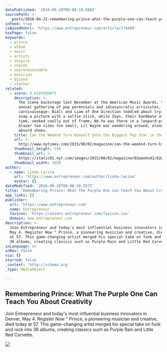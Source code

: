 ```yaml
---
datePublished: '2016-08-28T09:08:10.888Z'
sourcePath: >-
  _posts/2016-04-22-remembering-prince-what-the-purple-one-can-teach-you-about.md
inFeed: true
isBasedOnUrl: 'https://www.entrepreneur.com/article/274499'
hasPage: false
keywords:
  - prince
  - album
  - music
  - artists
  - inspire
  - copies
  - unpronounceable
  - musician
  - dissed
  - stalker
related:
  - score: 0.6107850075
    description: >-
      The scene backstage last November at the American Music Awards, that
      annual gathering of pop perennials and idiosyncratic arrivistes, was
      carnivalesque: Niall and Liam of One Direction toddled about trying to
      snap a picture with a selfie stick, while Zayn, their bandmate at the
      time, smoked coolly out of frame; Ne-Yo was there in a leopard-­print
      blazer two sizes too small; Lil Wayne was wandering around, alone, wearing
      absurd shoes.
    title: Can the Weeknd Turn Himself Into the Biggest Pop Star in the World?
    url: >-
      http://www.nytimes.com/2015/08/02/magazine/can-the-weeknd-turn-himself-into-the-biggest-pop-star-in-the-world.html
    thumbnail_height: 550
    thumbnail_url: >-
      https://static01.nyt.com/images/2015/08/02/magazine/02weeknd1/02weeknd1-facebookJumbo-v2.jpg
    thumbnail_width: 1050
author:
  - name: Linda Lacina
    url: 'https://www.entrepreneur.com/author/linda-lacina'
    avatar: {}
dateModified: '2016-08-28T09:08:10.357Z'
title: 'Remembering Prince: What The Purple One Can Teach You About Creativity'
app_links: []
publisher:
  url: 'https://www.entrepreneur.com'
  name: Entrepreneur
  favicon: 'https://assets.entrepreneur.com/favicon.ico'
  domain: www.entrepreneur.com
description: >-
  Join Entrepreneur and today's most influential business innovators in Denver,
  May 4. Register Now " Prince, a pioneering musician and creative, died today
  at 57. This game-changing artist merged his special take on funk and rock into
  39 albums, creating classics such as Purple Rain and Little Red Corvette.
inLanguage: en
inNav: false
via: {}
starred: false
_context: 'http://schema.org'
_type: MediaObject

---
```

<article style=""><h1>Remembering Prince: What The Purple One Can Teach You About Creativity</h1><p>Join Entrepreneur and today's most influential business innovators in Denver, May 4. Register Now " Prince, a pioneering musician and creative, died today at 57. This game-changing artist merged his special take on funk and rock into 39 albums, creating classics such as Purple Rain and Little Red Corvette.</p><img src="https://assets.entrepreneur.com/content/3x2/1300/20160421201929-prince-artist-singer.jpeg" /></article>